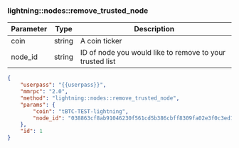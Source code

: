 ### lightning\:\:nodes\:\:remove_trusted_node

| Parameter            | Type    | Description |
|----------------------|---------|-------------|
| coin                 | string  | A coin ticker          |
| node_id              | string  | ID of node you would like to remove to your trusted list |

```json
{
    "userpass": "{{userpass}}",
    "mmrpc": "2.0",
    "method": "lightning::nodes::remove_trusted_node",
    "params": {
        "coin": "tBTC-TEST-lightning",
        "node_id": "038863cf8ab91046230f561cd5b386cbff8309fa02e3f0c3ed161a3aeb64a643b9"
    },
    "id": 1
}
```
